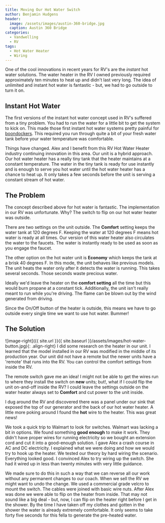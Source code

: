 ```yaml
---
title: Moving Our Hot Water Switch
author: Benjamin Hudgens
header:
  image: /assets/images/austin-360-bridge.jpg
  caption: Austin 360 Bridge
categories:
  - Vandwelling
  - RV
tags:
  - Hot Water Heater
  - Wiring
---
```


One of the cool innovations in recent years for RV's are the _instant_ hot water solutions.  The water heater in the RV I owned previously required approximately ten minutes to heat up and didn't last very long.  The idea of unlimited and instant hot water is fantastic - but, we had to go outside to turn it on.

## Instant Hot Water

The first versions of the instant hot water concept used in RV's suffered from a tiny problem.  You had to run the water for a little bit to get the system to kick on.  This made those first instant hot water systems pretty painful for [boondockers](http://www.allstays.com/Features/dry-camping-basics-what-you-need-to-know/).  This required you run through quite a bit of your fresh water tank before your water temperature was comfortable.

Things have changed.  Alex and I benefit from this RV Hot Water Heater industry continuing innovation in this area.  Our unit is a hybrid approach.  Our hot water heater has a really tiny tank that the heater maintains at a constant temperature.  The water in the tiny tank is ready for use instantly and is enough to serve you hot water until the hot water heater has a chance to heat up.  It only takes a few seconds before the unit is serving a constant stream of hot water.  

## The Problem

The concept described above for hot water is fantastic.  The implementation in our RV was unfortunate.  Why?  The switch to flip on our hot water heater was outside.  

There are two settings on the unit outside.  The **Comfort** setting keeps the water tank at 120 degrees F.  Keeping the water at 120 degrees F means hot water is ready at all times.  Our version of this water heater also circulates the water to the faucets.  The water is instantly ready to be used as soon as you engage the faucet.  

The other option on the hot water unit is **Economy** which keeps the tank at a brisk 40 degrees F.  In this mode, the unit behaves like previous models.  The unit heats the water only after it detects the water is running.  This takes several seconds.  Those seconds waste precious water.

Ideally we'd leave the heater on the **comfort setting** all the time but this would burn propane at a constant tick.  Additionally, the unit isn't really meant to run while you're driving.  The flame can be blown out by the wind generated from driving.  

Since the On/Off button of the heater is outside, this means we have to go outside every single time we want to use hot water.  Bummer!

## The Solution

![image-right]({{ site.url }}{{ site.baseurl }}/assets/images/hot-water-button.jpg){: .align-right}
I did some research on the heater in our unit.  I learned that the model installed in our RV was modified in the middle of its production year.  Our unit did not have a remote but the newer units have a 'remote' that runs into the RV.  You can control the comfort settings from inside the RV.  

The remote switch gave me an idea!  I might not be able to get the wires run to where they install the switch on **new** units; but!, what if I could flip the unit on-and-off inside the RV?  I could leave the settings outside on the water heater always set to **Comfort** and cut power to the unit inside.

I dug around the RV and discovered there was a panel under our sink that exposed the top of our generator and the back of our hot water heater.  A little more poking around I found the **hot** wire to the heater.  This was great news!

We took a quick trip to Walmart to look for switches.  Walmart was lacking a bit in options.  We found something **good enough** to make it work.  They didn't have proper wires for running electricity so we bought an extension cord and cut it into a good-enough solution.  I gave Alex a crash course in AC and DC electricity.  I explained what we were doing and how we would try to hook up the heater.  We tested our theory by hard wiring the scenario.  Everything looked good. I convinced Alex to try wiring up the switch.  She had it wired up in less than twenty minutes with very little guidance.  

We made sure to do this in such a way that we can reverse all our work without any permanent changes to our coach.  When we sell the RV we might want to undo the change.  We used a commercial grade velcro to mount the switch.  The cables were joined with basic wire nuts.  After Alex was done we were able to flip on the heater from inside.  That may not sound like a big deal - but, now, I can flip on the heater right before I get in the shower.  By the time I have taken off my clothes and gotten in the shower the water is already extremely comfortable.  It only seems to take forty five seconds for this fella to generate the pre-heated water.
